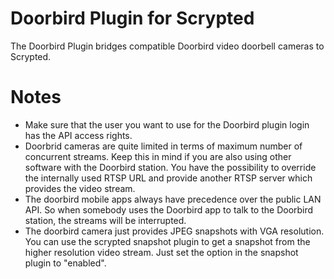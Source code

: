 # Doorbird Plugin for Scrypted

The Doorbird Plugin bridges compatible Doorbird video doorbell cameras to Scrypted.

# Notes
* Make sure that the user you want to use for the Doorbird plugin login has the API access rights.
* Doorbrid cameras are quite limited in terms of maximum number of concurrent streams. Keep this in mind if you are also using other software with the Doorbird station. You have the possibility to override the internally used RTSP URL and provide another RTSP server which provides the video stream.
* The doorbird mobile apps always have precedence over the public LAN API. So when somebody uses the Doorbird app to talk to the Doorbird station, the streams will be interrupted.
* The doorbird camera just provides JPEG snapshots with VGA resolution. You can use the scrypted snapshot plugin to get a snapshot from the higher resolution video stream. Just set the option in the snapshot plugin to "enabled".
